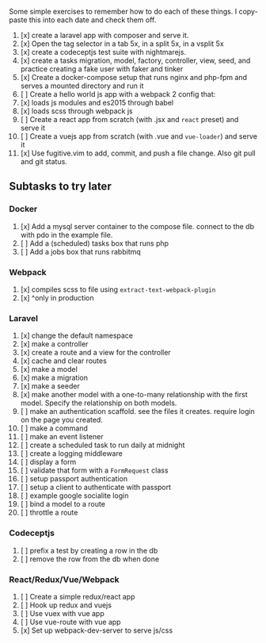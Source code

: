 Some simple exercises to remember how to do each of these things. I copy-paste this into each date and check them off.

1. [x] create a laravel app with composer and serve it.
7. [x] Open the tag selector in a tab 5x, in a split 5x, in a vsplit 5x
2. [x] create a codeceptjs test suite with nightmarejs.
3. [x] create a tasks migration, model, factory, controller, view, seed, and practice creating a fake user with faker and tinker
4. [x] Create a docker-compose setup that runs nginx and php-fpm and serves a mounted directory and run it
5. [ ] Create a hello world js app with a webpack 2 config that:
 1. [x] loads js modules and es2015 through babel
 1. [x] loads scss through webpack js
1. [ ] Create a react app from scratch (with .jsx and `react` preset) and serve it
5. [ ] Create a vuejs app from scratch (with .vue and `vue-loader`) and serve it
6. [x] Use fugitive.vim to add, commit, and push a file change. Also git pull and git status.

## Subtasks to try later

### Docker

1. [x] Add a mysql server container to the compose file. connect to the db with pdo in the example file.
2. [ ] Add a (scheduled) tasks box that runs php
3. [ ] Add a jobs box that runs rabbitmq

### Webpack

1. [x] compiles scss to file using `extract-text-webpack-plugin`
1. [x] ^only in production

### Laravel

 1. [x] change the default namespace
 2. [x] make a controller
 3. [x] create a route and a view for the controller
 4. [x] cache and clear routes
 5. [x] make a model
 6. [x] make a migration
 6. [x] make a seeder
 6. [x] make another model with a one-to-many relationship with the first model. Specify the relationship on both models.
 7. [ ] make an authentication scaffold. see the files it creates. require login on the page you created.
 3. [ ] make a command
 1. [ ] make an event listener
 4. [ ] create a scheduled task to run daily at midnight
 5. [ ] create a logging middleware
 1. [ ] display a form
 2. [ ] validate that form with a `FormRequest` class
 1. [ ] setup passport authentication
 1. [ ] setup a client to authenticate with passport
 1. [ ] example google socialite login
 1. [ ] bind a model to a route
 1. [ ] throttle a route

### Codeceptjs

 1. [ ] prefix a test by creating a row in the db
 2. [ ] remove the row from the db when done

 ### React/Redux/Vue/Webpack

 1. [ ] Create a simple redux/react app
 1. [ ] Hook up redux and vuejs
 1. [ ] Use vuex with vue app
 1. [ ] Use vue-route with vue app
 1. [x] Set up webpack-dev-server to serve js/css

